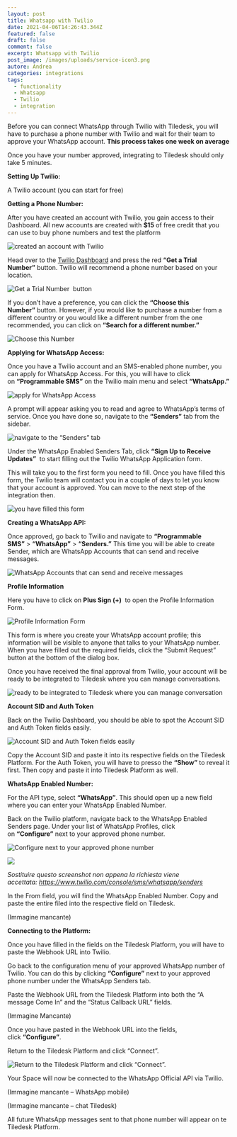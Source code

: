 ```yaml
---
layout: post
title: Whatsapp with Twilio
date: 2021-04-06T14:26:43.344Z
featured: false
draft: false
comment: false
excerpt: Whatsapp with Twilio
post_image: /images/uploads/service-icon3.png
autore: Andrea
categories: integrations
tags:
  - functionality
  - Whatsapp
  - Twilio
  - integration
---
```

Before you can connect WhatsApp through Twilio with Tiledesk, you will have to purchase a phone number with Twilio and wait for their team to approve your WhatsApp account. **This process takes one week on average**

Once you have your number approved, integrating to Tiledesk should only take 5 minutes.

**Setting Up Twilio:**

A Twilio account (you can start for free)

**Getting a Phone Number:**

After you have created an account with Twilio, you gain access to their Dashboard. All new accounts are created with **$15** of free credit that you can use to buy phone numbers and test the platform

![created an account with Twilio](/images/uploads/image-411.png "created an account with Twilio")

Head over to the [Twilio Dashboard](https://www.twilio.com/console/) and press the red **“Get a Trial Number”** button. Twilio will recommend a phone number based on your location.

![Get a Trial Number  button](/images/uploads/image-511.png "Get a Trial Number  button")

If you don’t have a preference, you can click the **“Choose this Number”** button. However, if you would like to purchase a number from a different country or you would like a different number from the one recommended, you can click on **“Search for a different number.”**

![Choose this Number](/images/uploads/image-611.png "Choose this Number")

**Applying for WhatsApp Access:**

Once you have a Twilio account and an SMS-enabled phone number, you can apply for WhatsApp Access. For this, you will have to click on **“Programmable SMS”** on the Twilio main menu and select **“WhatsApp.”**

![apply for WhatsApp Access](/images/uploads/image-711.png "apply for WhatsApp Access")

A prompt will appear asking you to read and agree to WhatsApp’s terms of service. Once you have done so, navigate to the **“Senders”** tab from the sidebar.

![navigate to the “Senders” tab](/images/uploads/image-811.png "navigate to the “Senders” tab")

Under the WhatsApp Enabled Senders Tab, click **“Sign Up to Receive Updates”**  to start filling out the Twilio WhatsApp Application form.

This will take you to the first form you need to fill. Once you have filled this form, the Twilio team will contact you in a couple of days to let you know that your account is approved. You can move to the next step of the integration then. 

![you have filled this form](/images/uploads/twillio_form_1.png "you have filled this form")

**Creating a WhatsApp API:**

Once approved, go back to Twilio and navigate to **“Programmable SMS”** > **“WhatsApp”** > **“Senders.”** This time you will be able to create Sender, which are WhatsApp Accounts that can send and receive messages.

![WhatsApp Accounts that can send and receive messages](/images/uploads/image-911.png "WhatsApp Accounts that can send and receive messages")

**Profile Information**

Here you have to click on **Plus Sign (+)**  to open the Profile Information Form.

![Profile Information Form](/images/uploads/image-1011.png "Profile Information Form")

This form is where you create your WhatsApp account profile; this information will be visible to anyone that talks to your WhatsApp number. When you have filled out the required fields, click the “Submit Request” button at the bottom of the dialog box.

Once you have received the final approval from Twilio, your account will be ready to be integrated to Tiledesk where you can manage conversations.

![ready to be integrated to Tiledesk where you can manage conversation](/images/uploads/schermata-2020-12-30-alle-10.22.19.png "ready to be integrated to Tiledesk where you can manage conversation")

**Account SID and Auth Token**

Back on the Twilio Dashboard, you should be able to spot the Account SID and Auth Token fields easily.

![Account SID and Auth Token fields easily](/images/uploads/twilio-sid-auth_censored.jpg "Account SID and Auth Token fields easily")

Copy the Account SID and paste it into its respective fields on the Tiledesk Platform. For the Auth Token, you will have to presso the **“Show”** to reveal it first. Then copy and paste it into Tiledesk Platform as well.

**WhatsApp Enabled Number:**

For the API type, select **“WhatsApp”**. This should open up a new field where you can enter your WhatsApp Enabled Number.

Back on the Twilio platform, navigate back to the WhatsApp Enabled Senders page. Under your list of WhatsApp Profiles, click on **“Configure”** next to your approved phone number.

![Configure next to your approved phone number](/images/uploads/schermata-2020-12-30-alle-10.40.31.png "Configure next to your approved phone number")

![](https://i1.wp.com/docs.tiledesk.com/wp-content/uploads/2020/12/Schermata-2020-12-30-alle-10.40.31.png?resize=1016%2C420&ssl=1)

*Sostituire questo screenshot non appena la richiesta viene accettata: <https://www.twilio.com/console/sms/whatsapp/senders>*

In the From field, you will find the WhatsApp Enabled Number. Copy and paste the entire filed into the respective field on Tiledesk.

(Immagine mancante)

**Connecting to the Platform:**

Once you have filled in the fields on the Tiledesk Platform, you will have to paste the Webhook URL into Twilio.

Go back to the configuration menu of your approved WhatsApp number of Twilio. You can do this by clicking **“Configure”** next to your approved phone number under the WhatsApp Senders tab.

Paste the Webhook URL from the Tiledesk Platform into both the “A message Come In” and the “Status Callback URL” fields.

(Immagine Mancante)

Once you have pasted in the Webhook URL into the fields, click **“Configure”**.

Return to the Tiledesk Platform and click “Connect”.

![Return to the Tiledesk Platform and click “Connect”.](/images/uploads/schermata-2020-12-30-alle-10.50.11_censored.jpg "Return to the Tiledesk Platform and click “Connect”.")

Your Space will now be connected to the WhatsApp Official API via Twilio.

(Immagine mancante – WhatsApp mobile)

(Immagine mancante – chat Tiledesk)

All future WhatsApp messages sent to that phone number will appear on te Tiledesk Platform.